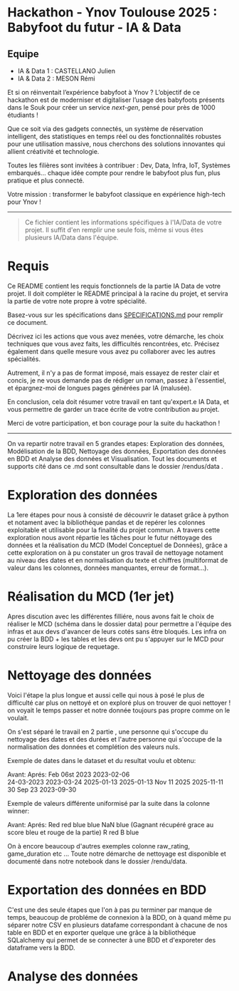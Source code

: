 # Hackathon - Ynov Toulouse 2025 : Babyfoot du futur - IA & Data

## Equipe

- IA & Data 1 : CASTELLANO Julien
- IA & Data 2 : MESON Rémi

Et si on réinventait l’expérience babyfoot à Ynov ? L’objectif de ce hackathon est de moderniser et digitaliser l’usage des babyfoots présents dans le Souk pour créer un service _next-gen_, pensé pour près de 1000 étudiants !

Que ce soit via des gadgets connectés, un système de réservation intelligent, des statistiques en temps réel ou des fonctionnalités robustes pour une utilisation massive, nous cherchons des solutions innovantes qui allient créativité et technologie.

Toutes les filières sont invitées à contribuer : Dev, Data, Infra, IoT, Systèmes embarqués… chaque idée compte pour rendre le babyfoot plus fun, plus pratique et plus connecté.

Votre mission : transformer le babyfoot classique en expérience high-tech pour Ynov !

---

> Ce fichier contient les informations spécifiques à l'IA/Data de votre projet. Il suffit d'en remplir une seule fois, même si vous êtes plusieurs IA/Data dans l'équipe.

# Requis

Ce README contient les requis fonctionnels de la partie IA Data de votre projet. Il doit compléter le README principal à la racine du projet, et servira la partie de votre note propre à votre spécialité.

Basez-vous sur les spécifications dans [SPECIFICATIONS.md](../SPECIFICATIONS.md) pour remplir ce document.

Décrivez ici les actions que vous avez menées, votre démarche, les choix techniques que vous avez faits, les difficultés rencontrées, etc. Précisez également dans quelle mesure vous avez pu collaborer avec les autres spécialités.

Autrement, il n'y a pas de format imposé, mais essayez de rester clair et concis, je ne vous demande pas de rédiger un roman, passez à l'essentiel, et épargnez-moi de longues pages générées par IA (malusée).

En conclusion, cela doit résumer votre travail en tant qu'expert.e IA Data, et vous permettre de garder un trace écrite de votre contribution au projet.

Merci de votre participation, et bon courage pour la suite du hackathon !

______________________________________________________________________________________________________________________________________________________________________________

On va repartir notre travail en 5 grandes etapes: Exploration des données, Modélisation de la BDD, Nettoyage des données, Exportation des données en BDD et Analyse des données et Visualisation. Tout les documents et supports cité dans ce .md sont consultable dans le dossier /rendus/data .


# Exploration des données

La 1ere étapes pour nous à consisté de découvrir le dataset grâce à python et notament avec la bibliothéque pandas et de repérer les colonnes exploitable et utilisable pour la finalité du projet commun.
A travers cette exploration nous avont répartie les tâches pour le futur néttoyage des données et la réalisation du MCD (Model Conceptuel de Données),
grâce a cette exploration on à pu constater un gros travail de nettoyage notament au niveau des dates et en normalisation du texte et chiffres (multiformat de valeur dans les colonnes, données manquantes, erreur de format...).

# Réalisation du MCD (1er jet)

Apres discution avec les différentes filliére, nous avons fait le choix de réaliser le MCD (schéma dans le dossier data) pour permettre a l'équipe des infras et aux devs d'avancer de leurs cotés sans être bloqués.
Les infra on pu créer la BDD + les tables et les devs ont pu s'appuyer sur le MCD pour construire leurs logique de requetage.

# Nettoyage des données

Voici l'étape la plus longue et aussi celle qui nous à posé le plus de difficulté car plus on nettoyé et on exploré plus on trouver de quoi nettoyer ! on voyait le temps passer et notre donnée toujours pas propre comme on le voulait.

On s'est séparé le travail en 2 partie , une personne qui s'occupe du nettoyage des dates et des durées et l'autre personne qui s'occupe de la normalisation des données et complétion des valeurs nuls.

Exemple de dates dans le dataset et du resultat voulu et obtenu:

Avant:          Aprés:
Feb 06st 2023   2023-02-06  
24-03-2023      2023-03-24
2025-01-13      2025-01-13
Nov 11 2025     2025-11-11
30 Sep 23       2023-09-30


Exemple de valeurs différente uniformisé par la suite dans la colonne winner:

Avant:        Aprés:
Red           red
blue          blue
NaN           blue (Gagnant récupéré grace au score bleu et rouge de la partie)
R             red
B             blue

On à encore beaucoup d'autres exemples colonne raw_rating, game_duration etc ... Toute notre démarche de nettoyage est disponible et documenté dans notre notebook dans le dossier /rendu/data.

# Exportation des données en BDD

C'est une des seule étapes que l'on à pas pu terminer par manque de temps, beaucoup de probléme de connexion à la BDD, on à quand même pu séparer notre CSV en plusieurs datafame correspondant à chacune de nos table en BDD et en exporter quelque une grâce à la bibliothéque SQLalchemy qui permet de se connecter à une BDD et d'exporeter des dataframe vers la BDD.


# Analyse des données

